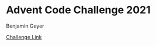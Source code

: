 # Advent Code Challenge 2021

Benjamin Geyer

[Challenge Link](https://adventofcode.com/2021 "Advent 2021")